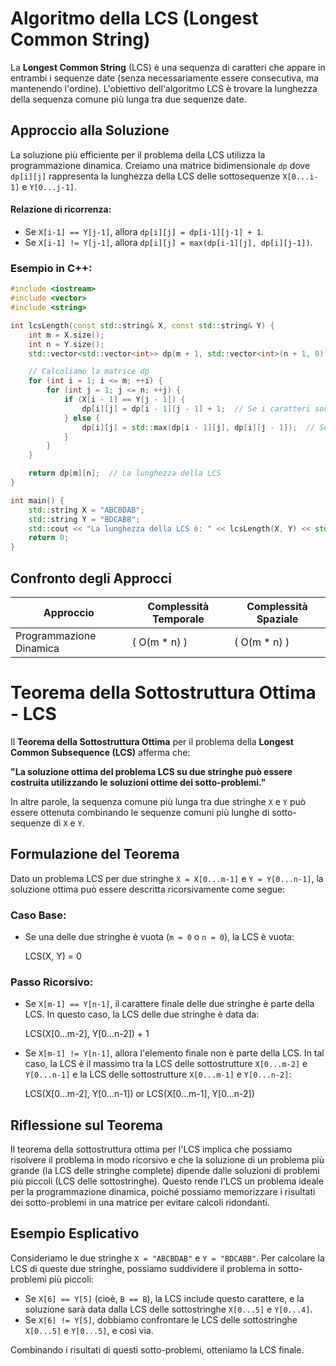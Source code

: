 # Algoritmo della LCS (Longest Common String)

La **Longest Common String** (LCS) è una sequenza di caratteri che appare in entrambi i sequenze date (senza necessariamente essere consecutiva, ma mantenendo l'ordine). 
L'obiettivo dell'algoritmo LCS è trovare la lunghezza della sequenza comune più lunga tra due sequenze date.

## Approccio alla Soluzione

La soluzione più efficiente per il problema della LCS utilizza la programmazione dinamica. Creiamo una matrice bidimensionale `dp` dove `dp[i][j]` rappresenta la lunghezza della LCS delle sottosequenze `X[0...i-1]` e `Y[0...j-1]`.

#### Relazione di ricorrenza:
- Se `X[i-1] == Y[j-1]`, allora `dp[i][j] = dp[i-1][j-1] + 1`.
- Se `X[i-1] != Y[j-1]`, allora `dp[i][j] = max(dp[i-1][j], dp[i][j-1])`.

### Esempio in C++:

```cpp
#include <iostream>
#include <vector>
#include <string>

int lcsLength(const std::string& X, const std::string& Y) {
    int m = X.size();
    int n = Y.size();
    std::vector<std::vector<int>> dp(m + 1, std::vector<int>(n + 1, 0));

    // Calcoliamo la matrice dp
    for (int i = 1; i <= m; ++i) {
        for (int j = 1; j <= n; ++j) {
            if (X[i - 1] == Y[j - 1]) {
                dp[i][j] = dp[i - 1][j - 1] + 1;  // Se i caratteri sono uguali
            } else {
                dp[i][j] = std::max(dp[i - 1][j], dp[i][j - 1]);  // Se sono diversi
            }
        }
    }

    return dp[m][n];  // La lunghezza della LCS
}

int main() {
    std::string X = "ABCBDAB";
    std::string Y = "BDCABB";
    std::cout << "La lunghezza della LCS è: " << lcsLength(X, Y) << std::endl;
    return 0;
}
```


## Confronto degli Approcci

| Approccio              | Complessità Temporale | Complessità Spaziale |
|------------------------|-----------------------|----------------------|
| Programmazione Dinamica | \( O(m * n) \)     | \( O(m * n) \)    |



# Teorema della Sottostruttura Ottima - LCS

Il **Teorema della Sottostruttura Ottima** per il problema della **Longest Common Subsequence (LCS)** afferma che:

**"La soluzione ottima del problema LCS su due stringhe può essere costruita utilizzando le soluzioni ottime dei sotto-problemi."**

In altre parole, la sequenza comune più lunga tra due stringhe `X` e `Y` può essere ottenuta combinando le sequenze comuni più lunghe di sotto-sequenze di `X` e `Y`.

## Formulazione del Teorema

Dato un problema LCS per due stringhe `X = X[0...m-1]` e `Y = Y[0...n-1]`, la soluzione ottima può essere descritta ricorsivamente come segue:

### Caso Base:
- Se una delle due stringhe è vuota (`m = 0` o `n = 0`), la LCS è vuota:
  
  LCS(X, Y) = 0
  

### Passo Ricorsivo:
- Se `X[m-1] == Y[n-1]`, il carattere finale delle due stringhe è parte della LCS. In questo caso, la LCS delle due stringhe è data da:

  LCS(X[0...m-2], Y[0...n-2]) + 1

- Se `X[m-1] != Y[n-1]`, allora l'elemento finale non è parte della LCS. In tal caso, la LCS è il massimo tra la LCS delle sottostrutture `X[0...m-2]` e `Y[0...n-1]` e la LCS delle sottostrutture `X[0...m-1]` e `Y[0...n-2]`:

  LCS(X[0...m-2], Y[0...n-1])  or  LCS(X[0...m-1], Y[0...n-2])

## Riflessione sul Teorema

Il teorema della sottostruttura ottima per l'LCS implica che possiamo risolvere il problema in modo ricorsivo e che la soluzione di un problema più grande (la LCS delle stringhe complete) dipende dalle soluzioni di problemi più piccoli (LCS delle sottostringhe). Questo rende l'LCS un problema ideale per la programmazione dinamica, poiché possiamo memorizzare i risultati dei sotto-problemi in una matrice per evitare calcoli ridondanti.

## Esempio Esplicativo

Consideriamo le due stringhe `X = "ABCBDAB"` e `Y = "BDCABB"`. Per calcolare la LCS di queste due stringhe, possiamo suddividere il problema in sotto-problemi più piccoli:

- Se `X[6] == Y[5]` (cioè, `B == B`), la LCS include questo carattere, e la soluzione sarà data dalla LCS delle sottostringhe `X[0...5]` e `Y[0...4]`.
- Se `X[6] != Y[5]`, dobbiamo confrontare le LCS delle sottostringhe `X[0...5]` e `Y[0...5]`, e così via.

Combinando i risultati di questi sotto-problemi, otteniamo la LCS finale.
